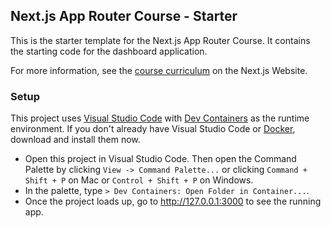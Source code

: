 ## Next.js App Router Course - Starter

This is the starter template for the Next.js App Router Course. It contains the starting code for the dashboard application.

For more information, see the [course curriculum](https://nextjs.org/learn) on the Next.js Website.

### Setup
This project uses [Visual Studio Code](https://code.visualstudio.com/) with [Dev Containers](https://code.visualstudio.com/docs/devcontainers/containers) as the runtime environment. If you don't already have Visual Studio Code or [Docker](https://www.docker.com/products/docker-desktop/), download and install them now.

- Open this project in Visual Studio Code. Then open the Command Palette by clicking `View -> Command Palette...` or clicking `Command + Shift + P` on Mac or `Control + Shift + P` on Windows.
- In the palette, type `> Dev Containers: Open Folder in Container...`.
- Once the project loads up, go to http://127.0.0.1:3000 to see the running app.
